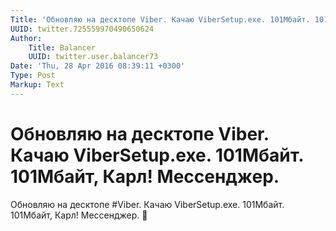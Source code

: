 ```yaml
---
Title: 'Обновляю на десктопе Viber. Качаю ViberSetup.exe. 101Мбайт. 101Мбайт, Карл! Мессенджер.'
UUID: twitter.725559970490650624
Author:
    Title: Balancer
    UUID: twitter.user.balancer73
Date: 'Thu, 28 Apr 2016 08:39:11 +0300'
Type: Post
Markup: Text
---
```


# Обновляю на десктопе Viber. Качаю ViberSetup.exe. 101Мбайт. 101Мбайт, Карл! Мессенджер.

Обновляю на десктопе #Viber. Качаю ViberSetup.exe. 101Мбайт.
101Мбайт, Карл! Мессенджер. :facepalm:
